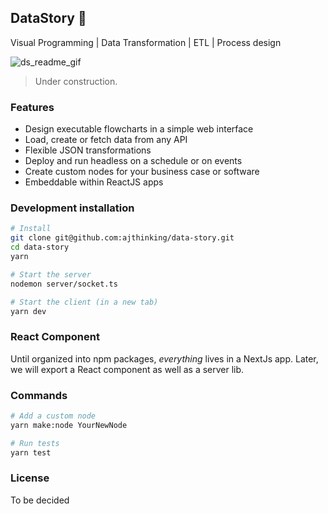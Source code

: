 ## DataStory :dizzy:

Visual Programming | Data Transformation | ETL | Process design

![ds_readme_gif](https://user-images.githubusercontent.com/3457668/229267838-b8dcc5cc-9639-4f95-962b-48eae8250d4e.gif)

> Under construction.


### Features
* Design executable flowcharts in a simple web interface
* Load, create or fetch data from any API
* Flexible JSON transformations
* Deploy and run headless on a schedule or on events
* Create custom nodes for your business case or software
* Embeddable within ReactJS apps

### Development installation
```bash
# Install
git clone git@github.com:ajthinking/data-story.git
cd data-story
yarn

# Start the server
nodemon server/socket.ts

# Start the client (in a new tab)
yarn dev
```

### React Component
Until organized into npm packages, *everything* lives in a NextJs app. Later, we will export a React component as well as a server lib.

### Commands
```bash
# Add a custom node
yarn make:node YourNewNode

# Run tests
yarn test
```

### License
To be decided

